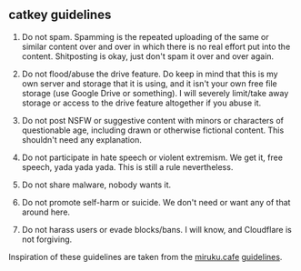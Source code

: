 ## catkey guidelines



1. Do not spam. Spamming is the repeated uploading of the same or similar content over and over in which there is no real effort put into the content. Shitposting is okay, just don't spam it over and over again.

2. Do not flood/abuse the drive feature. Do keep in mind that this is my own server and storage that it is using, and it isn't your own free file storage (use Google Drive or something). I will severely limit/take away storage or access to the drive feature altogether if you abuse it.

3. Do not post NSFW or suggestive content with minors or characters of questionable age, including drawn or otherwise fictional content. This shouldn't need any explanation.

4. Do not participate in hate speech or violent extremism. We get it, free speech, yada yada yada. This is still a rule nevertheless.

5. Do not share malware, nobody wants it.

6. Do not promote self-harm or suicide. We don't need or want any of that around here.

7. Do not harass users or evade blocks/bans. I will know, and Cloudflare is not forgiving.


Inspiration of these guidelines are taken from the [miruku.cafe](https://miruku.cafe) [guidelines](https://github.com/mirukucafe/legal/blob/main/guidelines.md).
